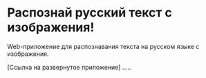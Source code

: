 # Распознай русский текст с изображения!

Web-приложение для распознавания текста на русском языке с изображения.

[Ссылка на развернутое приложение] .....
